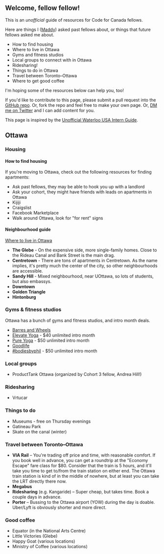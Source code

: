 ## Welcome, fellow fellow!

This is an _unofficial_ guide of resources for Code for Canada fellows.

Here are things I ([Maddy](https://twitter.com/madsewins)) asked past fellows about, or things that future fellows asked me about.

* How to find housing
* Where to live in Ottawa
* Gyms and fitness studios
* Local groups to connect with in Ottawa
* Ridesharing!
* Things to do in Ottawa
* Travel between Toronto–Ottawa
* Where to get good coffee

I'm hoping some of the resources below can help you, too!

If you'd like to contribute to this page, please submit a pull request into the [GitHub repo](https://github.com/mkewins/unofficial-c4c-fellow-guide). Or, fork the repo and feel free to make your own page. Or, [DM me on Twitter](https://twitter.com/madsewins) and I can add content for you.

This page is inspired by the [Unofficial Waterloo USA Intern Guide](https://stephenholiday.com/Unofficial-Waterloo-USA-Intern-Guide/).

## Ottawa

### Housing

#### How to find housing

If you're moving to Ottawa, check out the following resources for finding apartments:

* Ask past fellows, they may be able to hook you up with a landlord
* Ask your cohort, they might have friends with leads on apartments in Ottawa
* Kijiji
* Craigslist
* Facebook Marketplace
* Walk around Ottawa, look for "for rent" signs

#### Neighbourhood guide

[Where to live in Ottawa](https://moving2canada.com/where-to-live-in-ottawa/)

* **The Glebe** - On the expensive side, more single-family homes. Close to the Rideau Canal and Bank Street is the main drag.
* **Centretown** - There are tons of apartments in Centretown. As the name implies, it's pretty much the center of the city, so other neighbourhoods are accessible.
* **Sandy Hill** - Mixed neighbourhood, near UOttawa, so lots of students, but also embassys.
* **Downtown**
* **Golden Triangle**
* **Hintonburg**

### Gyms & fitness studios

Ottawa has a bunch of gyms and fitness studios, and intro month deals.

* [Barres and Wheels](https://barresandwheels.com/)
* [Elevate Yoga](http://elevateyoga.ca/) - $40 unlimited intro month
* [Pure Yoga](https://www.pureyogaottawa.com/) - $50 unlimited intro month
* [Goodlife](https://www.goodlifefitness.com/)
* [#bodiesbyphil](https://bodiesbyphil.com/) - $50 unlimited intro month

### Local groups

* ProductTank Ottawa (organized by Cohort 3 fellow, Andrea Hill!)

### Ridesharing

* Vrtucar

### Things to do

* Museums - free on Thursday evenings
* Gatineau Park
* Skate on the canal (winter)

### Travel between Toronto–Ottawa

* **VIA Rail** – You're trading off price and time, with reasonable comfort. If you book well in advance, you can get a roundtrip at the "Economy Escape" fare class for $80. Consider that the train is 5 hours, and it'll take you time to get to/from the train station on either end. The Ottawa train station is kind of in the middle of nowhere, but at least you can take the LRT directly there now.
* **Megabus**
* **Ridesharing** (e.g. Kangaride) – Super cheap, but takes time. Book a couple days in advance.
* **Porter** – Bussing to the Ottawa airport (YOW) during the day is doable. Uber/Lyft is obviously shorter and more direct.

### Good coffee

* Equator (in the National Arts Centre)
* Little Victories (Glebe)
* Happy Goat (various locations)
* Ministry of Coffee (various locations)
